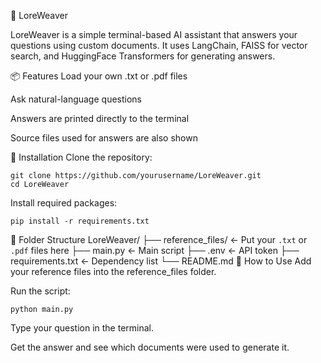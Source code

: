 🧵 LoreWeaver

LoreWeaver is a simple terminal-based AI assistant that answers your questions using custom documents. It uses LangChain, FAISS for vector search, and HuggingFace Transformers for generating answers.

📦 Features
Load your own .txt or .pdf files

Ask natural-language questions

Answers are printed directly to the terminal

Source files used for answers are also shown

🚀 Installation
Clone the repository:


```
git clone https://github.com/yourusername/LoreWeaver.git
cd LoreWeaver
```

Install required packages:

```
pip install -r requirements.txt 
```

📂 Folder Structure
LoreWeaver/
├── reference_files/        ← Put your `.txt` or `.pdf` files here
├── main.py                 ← Main script
├── .env                    ← API token
├── requirements.txt        ← Dependency list
└── README.md
🧠 How to Use
Add your reference files into the reference_files folder.

Run the script:

```
python main.py
```

Type your question in the terminal.

Get the answer and see which documents were used to generate it.
